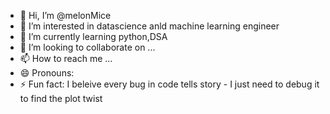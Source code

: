 - 👋 Hi, I’m @melonMice
- 👀 I’m interested in datascience anld machine learning engineer
- 🌱 I’m currently learning python,DSA
- 💞️ I’m looking to collaborate on ...
- 📫 How to reach me ...
- 😄 Pronouns: 
- ⚡ Fun fact: I beleive every bug in code tells story - I just need to debug it to find the plot twist

<!---
melonMice/melonMice is a ✨ special ✨ repository because its `README.md` (this file) appears on your GitHub profile.
You can click the Preview link to take a look at your changes.
--->
